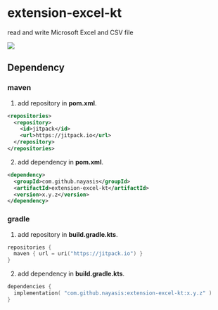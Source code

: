 # extension-excel-kt

read and write Microsoft Excel and CSV file

[![](https://jitpack.io/v/nayasis/extension-excel-kt.svg)](https://jitpack.io/#nayasis/extension-excel-kt)

## Dependency

### maven

1. add repository in **pom.xml**.

```xml
<repositories>
  <repository>
    <id>jitpack</id>
    <url>https://jitpack.io</url>
  </repository>
</repositories>
```

2. add dependency in **pom.xml**.

```xml
<dependency>
  <groupId>com.github.nayasis</groupId>
  <artifactId>extension-excel-kt</artifactId>
  <version>x.y.z</version>
</dependency>
```

### gradle

1. add repository in **build.gradle.kts**.

```kotlin
repositories {
  maven { url = uri("https://jitpack.io") }
}
```

2. add dependency in **build.gradle.kts**.

```kotlin
dependencies {
  implementation( "com.github.nayasis:extension-excel-kt:x.y.z" )
}
```